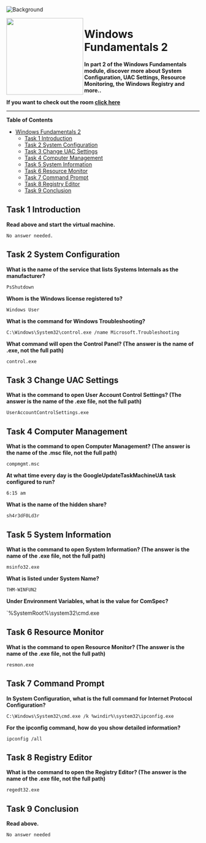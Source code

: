 ![Background](https://assets.tryhackme.com/room-banners/windows.png)

<img src="https://tryhackme-images.s3.amazonaws.com/room-icons/9997256f6f33ebb4a3677439c315622d.png" width="200" height="200" align="left">

# Windows Fundamentals 2

**In part 2 of the Windows Fundamentals module, discover more about System Configuration, UAC Settings, Resource Monitoring, the Windows Registry and more..**

**If you want to check out the room [click here](https://tryhackme.com/room/windowsfundamentals1xbx)**

---

**Table of Contents**

- [Windows Fundamentals 2](#windows-fundamentals-2)
  - [Task 1 Introduction](#task-1-introduction)
  - [Task 2 System Configuration](#task-2-system-configuration)
  - [Task 3 Change UAC Settings](#task-3-change-uac-settings)
  - [Task 4 Computer Management](#task-4-computer-management)
  - [Task 5 System Information](#task-5-system-information)
  - [Task 6 Resource Monitor](#task-6-resource-monitor)
  - [Task 7 Command Prompt](#task-7-command-prompt)
  - [Task 8 Registry Editor](#task-8-registry-editor)
  - [Task 9 Conclusion](#task-9-conclusion)

## Task 1 Introduction

**Read above and start the virtual machine.**

    No answer needed.

## Task 2 System Configuration

**What is the name of the service that lists Systems Internals as the manufacturer?**

    PsShutdown

**Whom is the Windows license registered to?**

    Windows User

**What is the command for Windows Troubleshooting?**

    C:\Windows\System32\control.exe /name Microsoft.Troubleshooting

**What command will open the Control Panel? (The answer is  the name of .exe, not the full path)**

    control.exe

## Task 3 Change UAC Settings

**What is the command to open User Account Control Settings? (The answer is the name of the .exe file, not the full path)**

    UserAccountControlSettings.exe

## Task 4 Computer Management

**What is the command to open Computer Management? (The answer is the name of the .msc file, not the full path)**

    compmgmt.msc

**At what time every day is the GoogleUpdateTaskMachineUA task configured to run?**

    6:15 am

**What is the name of the hidden share?**

    sh4r3dF0Ld3r

## Task 5 System Information

**What is the command to open System Information? (The answer is the name of the .exe file, not the full path)**

    msinfo32.exe

**What is listed under System Name?**

    THM-WINFUN2

**Under Environment Variables, what is the value for ComSpec?**

`%SystemRoot%\system32\cmd.exe

## Task 6 Resource Monitor

**What is the command to open Resource Monitor? (The answer is the name of the .exe file, not the full path)**

    resmon.exe

## Task 7 Command Prompt

**In System Configuration, what is the full command for Internet Protocol Configuration?**

    C:\Windows\System32\cmd.exe /k %windir%\system32\ipconfig.exe

**For the ipconfig command, how do you show detailed information?**

    ipconfig /all

## Task 8 Registry Editor

**What is the command to open the Registry Editor? (The answer is the name of  the .exe file, not the full path)**

    regedt32.exe

## Task 9 Conclusion

**Read above.**

    No answer needed
